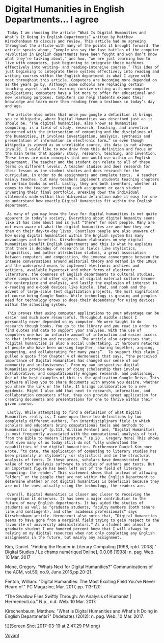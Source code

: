 # Digital Humanities in English Departments... I agree

     Today I am choosing the article “What Is Digital Humanities and What’s It Doing in English Departments” written by Matthew Kirschenbaum to discuss and review. This article had me agreeing throughout the article with many of the points it brought forward. The article speaks about, “people who say the last battles of the computer revolution in English departments have been fought and won don’t know what they’re talking about,” and how, “we are just learning how to live with computers, just beginning to integrate these machines effectively into writing- and reading-intensive courses.” This idea of just beginning to integrate these systems effectively into reading and writing courses within the English department is what I agree with most throughout this article. Computers are becoming more depended on as the years go by. Although some schools are replacing certain teaching aspect such as learning cursive writing with new computer applications; computers have a lot more to offer for educational and new learning purposes. Computers can help students expand their knowledge and learn more then reading from a textbook in today’s day and age. 

     The article also notes that once you google a definition it brings you to Wikipedia, where Digital Humanities was described just as it should be. “The digital humanities, also known as humanities computing, is a field of study, research, teaching, and invention concerned with the intersection of computing and the disciplines of the humanities… It involves investigation, analysis, synthesis and presentation of information in electronic form…” so even though Wikipedia is viewed as an unreliable source, its data is not always invalid. I would like to now draw from this definition and focus on the main terms that appear; study, research, teaching, and invention. These terms are main concepts that one would use within an English department. The teacher and the student can relate to all of these terms on different levels. A teacher studies and does research for their lesson as the student studies and does research for the curriculum, in order to do assignments and complete tests.  A teacher mainly teaches, but many teachers implement students teaching chapters of certain books as well. Lastly, they are both inventors, whether it comes to the teacher inventing each assignment or each student inventing their final portfolio. Breaking down the individual statements made within this Wikipedia definition make it easy for one to understand how exactly Digital Humanities fit within the English department. 

     As many of you may know the love for digital humanities is not quite apparent in today’s society. Everything about digital humanity seems like it has come about and is just “there” for most people. Many are not even aware of what the digital humanities are and how they use them on their day-to-day lives. Countless people are also unaware of how using digital humanities within the English system has many advantages and benefits. Kirschenbaum elaborates on why digital humanities benefit English Departments and this is what he explains that there is decades of research in fields like stylistics, linguistics, and author attribution studies, a great association between computers and composition, the immense convergence between the intense conversations around editorial theory and method in the 1980s and the widespread means to implement electronic archives and editions, available hypertext and other forms of electronic literature, the openness of English departments to cultural studies, where computers and other objects of digital material culture become the centerpiece and analysis, and lastly the explosion of interest in e-reading and e-book devices like kindle, iPad, and nook and the advent of large-scale text digitization projects, the most significant of course being Google Books. While technology is growing and peoples need for technology grows so does their dependancy for using devices within the schooling system.

     This proves that using computer applications to your advantage can be easier and much more resourceful. Throughout middle school I personally never depended on my computer. We were taught to do research though books. You go to the library and you read in order to find quotes and data to support your analyses. With the use of computers one has an infinite amount of information and easier access to that information and resources. The article also expresses that,  “digital humanities is also a social undertaking. It harbours networks of people who have been working together, sharing together, arguing, competing, and collaborating for many years”.  To support this claim I pulled a quote from Chapter 4 of Hermeneuti that says, “the perceived importance of Digital Humanities has changed our sense of our community and inclusiveness”. From my own perspective digital humanities provide new ways of doing scholarship that involve collaborative, and computationally engaged research, and publishing. One of the best examples of this is the application Google Drive. This software allows you to share documents with anyone you desire, whether you share the link or the file. It brings collaboration to a new epidemic. Might I also add that next to research, information, and collaboration computers offer, they can provide great application for creating documents and presentations for one to thrive within their given course. 

     Lastly, While attempting to find a definition of what Digital Humanities really is, I came upon these two definitions by two completely different authors, “an interdisciplinary field in which scholars and educators bring computational tools and methods to humanistic inquiry” (p.113, William Fenton) and, “Digital Humanities is most frequently associated with the computational analysis of text, from the Bible to modern literature.” (p.20 , Gregory Mone) This shows that even many of us today still do not fully understand the capabilities of the digital humanities. Furthermore Daniel Kim once wrote, “to date, the application of computing to literary studies has been primarily in stylometry (or stylistics) and in the structural analysis of texts. In these areas, scholars have demonstrated the value of text analysis software to studies of authors and texts. But an important figure has been left out of the field of literary computing: the reader.” This statement shows that instead of allowing “elders” or the people that are not within the English Department to determine whether or not digital humanities is beneficial because they are not the ones actually using the technology, the readers are.
     
     Overall, Digital Humanities is closer and closer to receiving the recognition it deserves. It has been a major contribution to the future of many English departments. It has aided the studies of students as well as “graduate students, faculty members (both tenure line and contingent), and other academic professionals” says Kirschenbaum article. Hermeneuti also notes that, “Digital Humanities seems to have gone from a marginal field trying to gain respect to the favourite of university administrators.” As a student and almost a graduate student I one hundred percent know that I will always be relying on my digital resources when not only completing any English assignments in the future, but mainly any assignment.  


Kim, Daniel. "Finding the Reader in Literary Computing [1998, rptd. 2008]." Digital Studies / Le 
champ numérique[Online], 0.0.06 (1998): n. pag. Web. 10 Mar. 2017

Mone, Gregory. “Whats Next for Digital Humanities?” Communications of the ACM, vol.59, 
no.9, June 2016,pp.20-21.

Fenton, William. "Digital Humanities: The Most Exciting Field You've Never Heard of." PC 
Magazine, Mar. 2017, pp. 113-120.

“The Swallow Flies Swiftly Through: An Analysis of Humanist | Hermeneuti.ca.” N.p., n.d. 
Web. 10 Mar. 2017.

Kirschenbaum, Matthew. "What Is Digital Humanities and What's It Doing in English 
Departments?" Dhdebates (2012): n. pag. Web. 10 Mar. 2017.





![](Screen Shot 2017-03-10 at 2.47.29 PM.png)





[Voyant]( https://voyant-tools.org/?corpus=f83cb35ef6a255f548365c65b85ad5e1)
